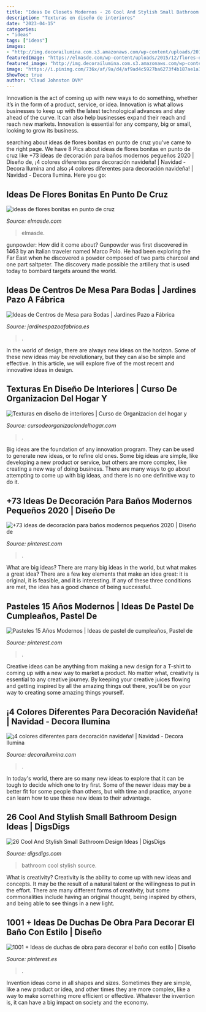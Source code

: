 ```yaml
---
title: "Ideas De Closets Modernos - 26 Cool And Stylish Small Bathroom Design Ideas"
description: "Texturas en diseño de interiores"
date: "2023-04-15"
categories:
- "ideas"
tags: ["ideas"]
images:
- "http://img.decorailumina.com.s3.amazonaws.com/wp-content/uploads/2014/12/Color-rojo.jpg"
featuredImage: "https://elmasde.com/wp-content/uploads/2015/12/flores-en-punto-de-cruz-8.jpg"
featured_image: "http://img.decorailumina.com.s3.amazonaws.com/wp-content/uploads/2014/12/Color-rojo.jpg"
image: "https://i.pinimg.com/736x/af/9a/d4/af9ad4c5927ba6273f4b187ae1a338a9.jpg"
ShowToc: true
author: "Claud Johnston DVM"
---
```



Innovation is the act of coming up with new ways to do something, whether it’s in the form of a product, service, or idea. Innovation is what allows businesses to keep up with the latest technological advances and stay ahead of the curve. It can also help businesses expand their reach and reach new markets. Innovation is essential for any company, big or small, looking to grow its business.

	

		
searching about ideas de flores bonitas en punto de cruz you've came to the right page. We have 8 Pics about ideas de flores bonitas en punto de cruz like +73 ideas de decoración para baños modernos pequeños 2020 | Diseño de, ¡4 colores diferentes para decoración navideña! | Navidad - Decora Ilumina and also ¡4 colores diferentes para decoración navideña! | Navidad - Decora Ilumina. Here you go:
		
    
## Ideas De Flores Bonitas En Punto De Cruz

<img loading=lazy src="https://elmasde.com/wp-content/uploads/2015/12/flores-en-punto-de-cruz-8.jpg" onerror="this.onerror=null;this.src='https://tse2.mm.bing.net/th?id=OIP.036YNADxjVu-mfvCbl-18wHaJD&amp;pid=15.1';" alt="ideas de flores bonitas en punto de cruz">

_Source: elmasde.com_

>elmasde. 

	

gunpowder: How did it come about?
Gunpowder was first discovered in 1463 by an Italian traveler named Marco Polo. He had been exploring the Far East when he discovered a powder composed of two parts charcoal and one part saltpeter. The discovery made possible the artillery that is used today to bombard targets around the world.

    
## Ideas De Centros De Mesa Para Bodas | Jardines Pazo A Fábrica

<img loading=lazy src="https://jardinespazoafabrica.es/wp-content/uploads/2018/04/centro-de-mesa-para-boda-elegante.jpg" onerror="this.onerror=null;this.src='https://tse1.mm.bing.net/th?id=OIP.zYL1-fmAmW9j4udQuVBaywAAAA&amp;pid=15.1';" alt="Ideas de Centros de Mesa para Bodas | Jardines Pazo a Fábrica">

_Source: jardinespazoafabrica.es_

>. 

	

In the world of design, there are always new ideas on the horizon. Some of these new ideas may be revolutionary, but they can also be simple and effective. In this article, we will explore five of the most recent and innovative ideas in design.

    
## Texturas En Diseño De Interiores | Curso De Organizacion Del Hogar Y

<img loading=lazy src="https://cursodeorganizaciondelhogar.com/wp-content/uploads/2018/10/texturas-en-diseno-de-interiores.jpg" onerror="this.onerror=null;this.src='https://tse3.mm.bing.net/th?id=OIP.Z_hOwOdaMsfLZ0JohLdKkAHaLH&amp;pid=15.1';" alt="Texturas en diseño de interiores | Curso de Organizacion del hogar y">

_Source: cursodeorganizaciondelhogar.com_

>. 

	

Big ideas are the foundation of any innovation program. They can be used to generate new ideas, or to refine old ones. Some big ideas are simple, like developing a new product or service, but others are more complex, like creating a new way of doing business. There are many ways to go about attempting to come up with big ideas, and there is no one definitive way to do it.

    
## +73 Ideas De Decoración Para Baños Modernos Pequeños 2020 | Diseño De

<img loading=lazy src="https://i.pinimg.com/736x/bd/45/00/bd4500a8522a076c7f4b50c2224259b2--small-bathroom-furniture-glass-partition-wall.jpg" onerror="this.onerror=null;this.src='https://tse4.mm.bing.net/th?id=OIP.hcpMlOqnWyaVTuVf1YW2NwHaLb&amp;pid=15.1';" alt="+73 ideas de decoración para baños modernos pequeños 2020 | Diseño de">

_Source: pinterest.com_

>. 

	

What are big ideas?
There are many big ideas in the world, but what makes a great idea? There are a few key elements that make an idea great: it is original, it is feasible, and it is interesting. If any of these three conditions are met, the idea has a good chance of being successful.

    
## Pasteles 15 Años Modernos | Ideas De Pastel De Cumpleaños, Pastel De

<img loading=lazy src="https://i.pinimg.com/736x/b9/f7/2b/b9f72b51bd5c402f21196a760e77370a.jpg" onerror="this.onerror=null;this.src='https://tse4.mm.bing.net/th?id=OIP.qcQdkP8ysTJKiQTAZ0BBjgHaKS&amp;pid=15.1';" alt="Pasteles 15 Años Modernos | Ideas de pastel de cumpleaños, Pastel de">

_Source: pinterest.com_

>. 

	

Creative ideas can be anything from making a new design for a T-shirt to coming up with a new way to market a product. No matter what, creativity is essential to any creative journey. By keeping your creative juices flowing and getting inspired by all the amazing things out there, you'll be on your way to creating some amazing things yourself.

    
## ¡4 Colores Diferentes Para Decoración Navideña! | Navidad - Decora Ilumina

<img loading=lazy src="http://img.decorailumina.com.s3.amazonaws.com/wp-content/uploads/2014/12/Color-rojo.jpg" onerror="this.onerror=null;this.src='https://tse4.mm.bing.net/th?id=OIP.VaVjyuk2sAqNE8PhLvCcXAHaNU&amp;pid=15.1';" alt="¡4 colores diferentes para decoración navideña! | Navidad - Decora Ilumina">

_Source: decorailumina.com_

>. 

	

In today's world, there are so many new ideas to explore that it can be tough to decide which one to try first. Some of the newer ideas may be a better fit for some people than others, but with time and practice, anyone can learn how to use these new ideas to their advantage.

    
## 26 Cool And Stylish Small Bathroom Design Ideas | DigsDigs

<img loading=lazy src="http://www.digsdigs.com/photos/cool-and-stylish-small-bathroom-design-ideas-20.jpg" onerror="this.onerror=null;this.src='https://tse1.mm.bing.net/th?id=OIP.KeMWc1wkCksa4W9khrPOOQHaLE&amp;pid=15.1';" alt="26 Cool And Stylish Small Bathroom Design Ideas | DigsDigs">

_Source: digsdigs.com_

>bathroom cool stylish source. 

	

What is creativity?
Creativity is the ability to come up with new ideas and concepts. It may be the result of a natural talent or the willingness to put in the effort. There are many different forms of creativity, but some commonalities include having an original thought, being inspired by others, and being able to see things in a new light.

    
## 1001 + Ideas De Duchas De Obra Para Decorar El Baño Con Estilo | Diseño

<img loading=lazy src="https://i.pinimg.com/736x/af/9a/d4/af9ad4c5927ba6273f4b187ae1a338a9.jpg" onerror="this.onerror=null;this.src='https://tse3.mm.bing.net/th?id=OIP.6ba9I0lqsdzPmUmKU5LqMAHaLR&amp;pid=15.1';" alt="1001 + Ideas de duchas de obra para decorar el baño con estilo | Diseño">

_Source: pinterest.es_

>. 

	

Invention ideas come in all shapes and sizes. Sometimes they are simple, like a new product or idea, and other times they are more complex, like a way to make something more efficient or effective. Whatever the invention is, it can have a big impact on society and the economy.

